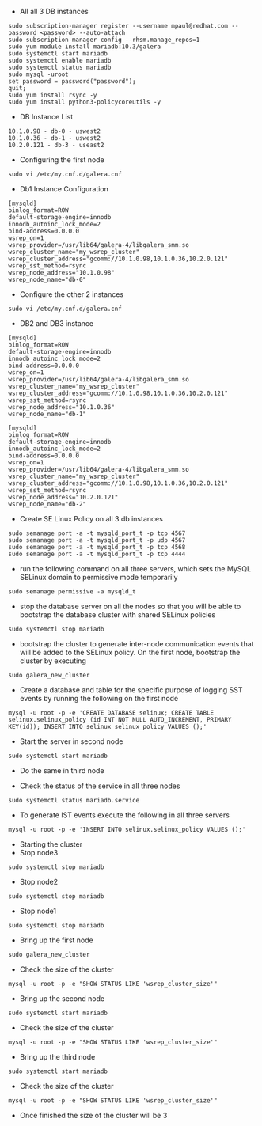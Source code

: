 - All all 3 DB instances
```
sudo subscription-manager register --username mpaul@redhat.com --password <password> --auto-attach
sudo subscription-manager config --rhsm.manage_repos=1
sudo yum module install mariadb:10.3/galera
sudo systemctl start mariadb
sudo systemctl enable mariadb
sudo systemctl status mariadb
sudo mysql -uroot
set password = password("password");
quit;
sudo yum install rsync -y
sudo yum install python3-policycoreutils -y
```

- DB Instance List
```
10.1.0.98 - db-0 - uswest2
10.1.0.36 - db-1 - uswest2
10.2.0.121 - db-3 - useast2
```


- Configuring the first node
```
sudo vi /etc/my.cnf.d/galera.cnf
```

- Db1 Instance Configuration
```
[mysqld]
binlog_format=ROW
default-storage-engine=innodb
innodb_autoinc_lock_mode=2
bind-address=0.0.0.0
wsrep_on=1 
wsrep_provider=/usr/lib64/galera-4/libgalera_smm.so
wsrep_cluster_name="my_wsrep_cluster"
wsrep_cluster_address="gcomm://10.1.0.98,10.1.0.36,10.2.0.121"
wsrep_sst_method=rsync
wsrep_node_address="10.1.0.98"
wsrep_node_name="db-0"
```
- Configure the other 2 instances
```
sudo vi /etc/my.cnf.d/galera.cnf
```

- DB2 and DB3 instance
```
[mysqld]
binlog_format=ROW
default-storage-engine=innodb
innodb_autoinc_lock_mode=2
bind-address=0.0.0.0
wsrep_on=1 
wsrep_provider=/usr/lib64/galera-4/libgalera_smm.so
wsrep_cluster_name="my_wsrep_cluster"
wsrep_cluster_address="gcomm://10.1.0.98,10.1.0.36,10.2.0.121"
wsrep_sst_method=rsync
wsrep_node_address="10.1.0.36"
wsrep_node_name="db-1"
```

```
[mysqld]
binlog_format=ROW
default-storage-engine=innodb
innodb_autoinc_lock_mode=2
bind-address=0.0.0.0
wsrep_on=1 
wsrep_provider=/usr/lib64/galera-4/libgalera_smm.so
wsrep_cluster_name="my_wsrep_cluster"
wsrep_cluster_address="gcomm://10.1.0.98,10.1.0.36,10.2.0.121"
wsrep_sst_method=rsync
wsrep_node_address="10.2.0.121"
wsrep_node_name="db-2"
```

- Create SE Linux Policy on all 3 db instances
```
sudo semanage port -a -t mysqld_port_t -p tcp 4567
sudo semanage port -a -t mysqld_port_t -p udp 4567
sudo semanage port -a -t mysqld_port_t -p tcp 4568
sudo semanage port -a -t mysqld_port_t -p tcp 4444
```

- run the following command on all three servers, which sets the MySQL SELinux domain to permissive mode temporarily
```
sudo semanage permissive -a mysqld_t
```

-  stop the database server on all the nodes so that you will be able to bootstrap the database cluster with shared SELinux policies
```
sudo systemctl stop mariadb
```

- bootstrap the cluster to generate inter-node communication events that will be added to the SELinux policy. On the first node, bootstrap the cluster by executing

```
sudo galera_new_cluster
```
- Create a database and table for the specific purpose of logging SST events by running the following on the first node
```
mysql -u root -p -e 'CREATE DATABASE selinux; CREATE TABLE selinux.selinux_policy (id INT NOT NULL AUTO_INCREMENT, PRIMARY KEY(id)); INSERT INTO selinux selinux_policy VALUES ();'
```

- Start the server in second node
```
sudo systemctl start mariadb
```
- Do the same in third node

- Check the status of the service in all three nodes
```
sudo systemctl status mariadb.service
```
- To generate IST events execute the following in all three servers
```
mysql -u root -p -e 'INSERT INTO selinux.selinux_policy VALUES ();'
```

- Starting the cluster
- Stop node3
```
sudo systemctl stop mariadb
```
- Stop node2
```
sudo systemctl stop mariadb
```

- Stop node1
```
sudo systemctl stop mariadb
```


- Bring up the first node
```
sudo galera_new_cluster
```

- Check the size of the cluster
```
mysql -u root -p -e "SHOW STATUS LIKE 'wsrep_cluster_size'"
```

- Bring up the second node
```
sudo systemctl start mariadb
```

- Check the size of the cluster
```
mysql -u root -p -e "SHOW STATUS LIKE 'wsrep_cluster_size'"
```

- Bring up the third node
```
sudo systemctl start mariadb
```

- Check the size of the cluster
```
mysql -u root -p -e "SHOW STATUS LIKE 'wsrep_cluster_size'"
```

- Once finished the size of the cluster will be 3
